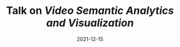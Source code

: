 ---
title: "Talk on <em>Video Semantic Analytics and Visualization</em>"
collection: talks
type: "Talk"
permalink: /talks/2021-12-15-talk
venue: "ZJUTVis Lab"
date: 2021-12-15
location: "Hangzhou, Zhejiang"
paperurl: "/files/GroupMeetingReport202112.pptx"
---